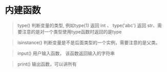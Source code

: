 # 内建函数
> type()  判断变量的类型,  例如type(1) 返回 int 、 type('abc') 返回 str、需要注意的是对一个类型使用type函数时返回的是type

> isinstance() 判断变量是不是后面类型的一个实例，需要注意的是父类。

> input() 用户输入函数， 该函数返回输入的字符串

> print() 输出函数，可以讲所有
<!--stackedit_data:
eyJoaXN0b3J5IjpbLTY0MjQ3NDE1MiwxMzM0MTUxOTcsMTI0OD
Y1NjE0MCwxNjIwMzg1NzgzLDI0OTc1OTcwMV19
-->